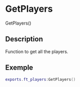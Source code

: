 # GetPlayers
GetPlayers()

## Description

Function to get all the players.

## Exemple

```lua
exports.ft_players:GetPlayers()
```
